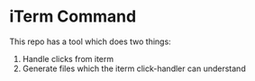 # iTerm Command

This repo has a tool which does two things:

1. Handle clicks from iterm
2. Generate files which the iterm click-handler can understand
